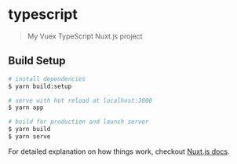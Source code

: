 # typescript

> My Vuex TypeScript Nuxt.js project

## Build Setup

``` bash
# install dependencies
$ yarn build:setup

# serve with hot reload at localhost:3000
$ yarn app

# build for production and launch server
$ yarn build
$ yarn serve
```

For detailed explanation on how things work, checkout [Nuxt.js docs](https://nuxtjs.org).
